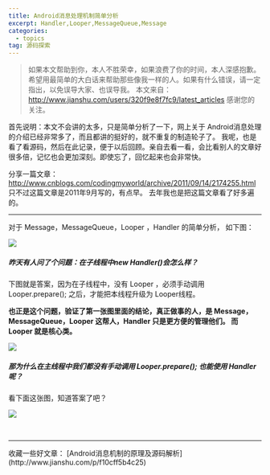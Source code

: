 ```yaml
---
title: Android消息处理机制简单分析
excerpt: Handler,Looper,MessageQueue,Message
categories:
  - topics
tag: 源码探索  
---
```


> 如果本文帮助到你，本人不胜荣幸，如果浪费了你的时间，本人深感抱歉。
希望用最简单的大白话来帮助那些像我一样的人。如果有什么错误，请一定指出，以免误导大家、也误导我。
本文来自：http://www.jianshu.com/users/320f9e8f7fc9/latest_articles
感谢您的关注。

首先说明：本文不会讲的太多，只是简单分析了一下，网上关于 Android消息处理 的介绍已经非常多了，而且都讲的挺好的，就不重复的制造轮子了。
我呢，也是看了看源码，然后在此记录，便于以后回顾。亲自去看一看，会比看别人的文章好很多倍，记忆也会更加深刻。即使忘了，回忆起来也会非常快。

分享一篇文章：
http://www.cnblogs.com/codingmyworld/archive/2011/09/14/2174255.html
只不过这篇文章是2011年9月写的，有点早。
去年我也是把这篇文章看了好多遍的。

<hr />

对于 Message，MessageQueue，Looper ，Handler 的简单分析，
如下图：


![](http://upload-images.jianshu.io/upload_images/1689895-e310e398db030ba7.png?imageMogr2/auto-orient/strip%7CimageView2/2/w/1240)


##### 昨天有人问了个问题：在子线程中new Handler()会怎么样？

下图就是答案，因为在子线程中，没有 Looper ，必须手动调用 Looper.prepare(); 之后，才能把本线程升级为 Looper线程。

**也正是这个问题，验证了第一张图里面的结论，真正做事的人，是 Message，MessageQueue，Looper 这帮人，Handler 只是更方便的管理他们。
而 Looper 就是核心类。**

![](http://upload-images.jianshu.io/upload_images/1689895-76129ba89d129e74.png?imageMogr2/auto-orient/strip%7CimageView2/2/w/1240)

##### 那为什么在主线程中我们都没有手动调用 Looper.prepare(); 也能使用 Handler 呢？
看下面这张图，知道答案了吧？


![](http://upload-images.jianshu.io/upload_images/1689895-789d9bfb5992575e.png?imageMogr2/auto-orient/strip%7CimageView2/2/w/1240)

<br />
<hr />
收藏一些好文章：
[Android消息机制的原理及源码解析](http://www.jianshu.com/p/f10cff5b4c25)